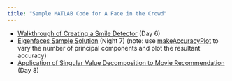 ```yaml
---
title: "Sample MATLAB Code for A Face in the Crowd"
---
```


* [Walkthrough of Creating a Smile Detector](SmileDetectorWalkthrough) (Day 6)
* [Eigenfaces Sample Solution](eigenfaces2020) (Night 7) (note: use [makeAccuracyPlot](makeAccuracyPlot) to vary the number of principal components and plot the resultant accuracy)
* [Application of Singular Value Decomposition to Movie Recommendation](movieLens25m) (Day 8)
